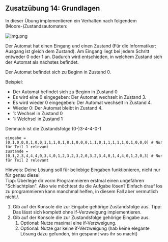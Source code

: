 ## Zusatzübung 14: Grundlagen

In dieser Übung implementieren ein Verhalten nach folgendem (Moore-)Zustandsautomaten:

![img.png](img/Zustandsgraph.png)

Der Automat hat einen Eingang und einen Zustand (Für die Informatiker: Ausgang ist gleich dem Zustand).
Am Eingang liegt bei jedem Schritt entweder 0 oder 1 an.
Dadurch wird entschieden, in welchem Zustand sich der Automat als nächstes befindet.

Der Automat befindet sich zu Beginn in Zustand 0.

Beispiel:
- Der Automat befindet sich zu Beginn in Zustand 0
- Es wird eine 0 eingegeben: Der Automat wechselt in Zustand 3.
- Es wird wieder 0 eingegeben: Der Automat wechselt in Zustand 4.
- Wieder 0: Der Automat bleibt in Zustand 4.
- 1: Wechsel in Zustand 0
- 1: Welchsel in Zustand 1

Demnach ist die Zustandsfolge (0-)3-4-4-0-1

```pycon
eingabe = [0,1,0,0,0,1,0,0,1,1,1,0,1,0,1,0,0,0,1,1,0,1,1,1,1,1,0,1,0,0,0] # Nur für Teil 1 relevant
zustande = [0,1,2,3,4,4,4,0,3,4,0,1,2,3,2,3,2,0,3,2,3,4,0,1,4,4,0,1,2,0,3] # Nur für Teil 2 relevant
```

Hinweis: Deine Lösung soll für beliebige Eingaben funktionieren, nicht nur für genau diese!\
Tipp: Überlege dir vorm Programmieren erstmal einen ungefähren "Schlachtplan".
Also wie möchtest du die Aufgabe lösen?
Einfach drauf los zu programmieren kann manchmal helfen, in diesem Fall aber vermutlich nicht.\

1. Gib auf der Konsole die zur Eingabe gehörige Zustandsfolge aus.
Tipp: Das lässt sich komplett ohne if-Verzweigung implementieren.
2. Gib auf der Konsole die zur Zustandsfolge gehörige Eingabe aus.
   1. Optional: Nutze maximal eine if-Verzweigung.
   2. Optional: Nutze gar keine if-Verzweigung (hab keine elegante Lösung dazu gefunden, bin gespannt was ihr so macht)


